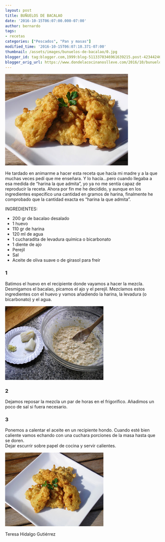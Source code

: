 ```yaml
---
layout: post
title: BUÑUELOS DE BACALAO
date: '2016-10-15T06:07:00.000-07:00'
author: bernardo
tags:
- recetas
categories: ["Pescados", "Pan y masas"]
modified_time: '2016-10-15T06:07:10.371-07:00'
thumbnail: /assets/images/bunuelos-de-bacalao/0.jpg
blogger_id: tag:blogger.com,1999:blog-5113370346961639215.post-4234424626563435769
blogger_orig_url: https://www.dondelacocinanoslleve.com/2016/10/bunuelos-de-bacalao.html
---
```


![](/assets/images/bunuelos-de-bacalao/0.jpg)

  
He tardado en animarme a hacer esta receta que hacía mi madre y a la que muchas veces pedí que me enseñara. Y lo hacía…pero cuando llegaba a esa medida de “harina la que admita”, yo ya no me sentía capaz de reproducir la receta. Ahora por fin me he decidido, y aunque en los ingredientes especifico una cantidad en gramos de harina, finalmente he comprobado  que la cantidad exacta es “harina la que admita”.  

INGREDIENTES:
* 200 gr de bacalao desalado
* 1 huevo
* 110 gr de harina
* 120 ml de agua
* 1 cucharadita de levadura química o bicarbonato
* 1 diente de ajo
* Perejil 
* Sal
* Aceite de oliva suave o de girasol para freír  

### 1

Batimos el huevo en el recipiente donde vayamos a hacer la mezcla. Desmigamos el bacalao, picamos el ajo y el perejil. Mezclamos estos ingredientes con el huevo y vamos añadiendo la harina, la levadura (o bicarbonato) y el agua.  

![](/assets/images/bunuelos-de-bacalao/1.jpg)

 

### 2

Dejamos reposar la mezcla un par de horas en el frigorífico. Añadimos un poco de sal si fuera necesario.  
  

### 3

Ponemos a calentar el aceite en un recipiente hondo. Cuando esté bien caliente vamos echando con una cuchara porciones de la masa hasta que se doren.  
Dejar escurrir sobre papel de cocina y servir calientes.  

![](/assets/images/bunuelos-de-bacalao/2.jpg)

  
Teresa Hidalgo Gutiérrez
